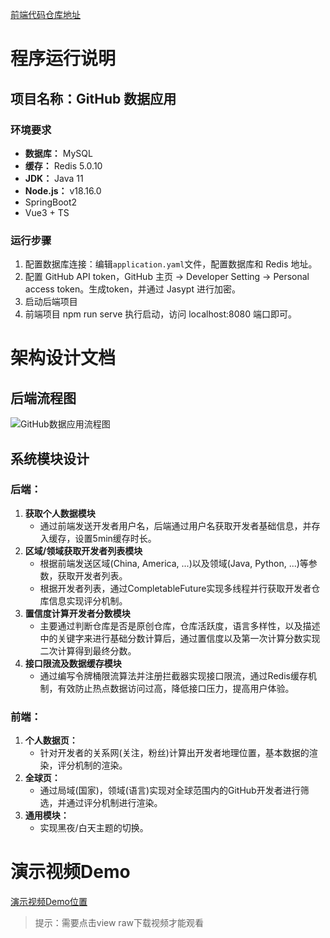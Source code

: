 [前端代码仓库地址](https://github.com/yehuoyiji/GithubDataApplication-FrontEnd)
# 程序运行说明
## 项目名称：GitHub 数据应用
### 环境要求
- **数据库：** MySQL
- **缓存：** Redis 5.0.10
- **JDK：** Java 11
- **Node.js：** v18.16.0
- SpringBoot2
- Vue3 + TS

### 运行步骤
1. 配置数据库连接：编辑`application.yaml`文件，配置数据库和 Redis 地址。
2. 配置 GitHub API token，GitHub 主页 -> Developer Setting -> Personal access token。生成token，并通过 Jasypt 进行加密。
3. 启动后端项目
4. 前端项目 npm run serve 执行启动，访问 localhost:8080 端口即可。

# 架构设计文档
## 后端流程图
![GitHub数据应用流程图](https://github.com/user-attachments/assets/fb5016d0-cab5-4bc5-bf8b-f67a17257ff5)
## 系统模块设计
### 后端：
1. **获取个人数据模块**
   - 通过前端发送开发者用户名，后端通过用户名获取开发者基础信息，并存入缓存，设置5min缓存时长。
2. **区域/领域获取开发者列表模块**
   - 根据前端发送区域(China, America, ...)以及领域(Java, Python, ...)等参数，获取开发者列表。
   - 根据开发者列表，通过CompletableFuture实现多线程并行获取开发者仓库信息实现评分机制。
3. **置信度计算开发者分数模块**
   - 主要通过判断仓库是否是原创仓库，仓库活跃度，语言多样性，以及描述中的关键字来进行基础分数计算后，通过置信度以及第一次计算分数实现二次计算得到最终分数。
4. **接口限流及数据缓存模块**
   - 通过编写令牌桶限流算法并注册拦截器实现接口限流，通过Redis缓存机制，有效防止热点数据访问过高，降低接口压力，提高用户体验。     
### 前端：
1. **个人数据页：**
   - 针对开发者的关系网(关注，粉丝)计算出开发者地理位置，基本数据的渲染，评分机制的渲染。
2. **全球页：**
   - 通过局域(国家)，领域(语言)实现对全球范围内的GitHub开发者进行筛选，并通过评分机制进行渲染。
3. **通用模块：**
   - 实现黑夜/白天主题的切换。

# 演示视频Demo
[演示视频Demo位置](https://github.com/yehuoyiji/GitHubDataApplication-BackEnd/blob/master/src/main/resources/static/%E6%BC%94%E7%A4%BADemo.mp4)
> 提示：需要点击view raw下载视频才能观看
